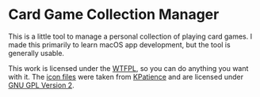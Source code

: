 Card Game Collection Manager
============================

This is a little tool to manage a personal collection of playing card games. I made this 
primarily to learn macOS app development, but the tool is generally usable.

This work is licensed under the [WTFPL](http://www.wtfpl.net/), so you can do anything you 
want with it.
The [icon files](https://github.com/mroi/card-game-collect/blob/swift/Media.xcassets/Quartetts.appiconset/) 
were taken from [KPatience](https://kde.org/applications/games/org.kde.kpat/) and are 
licensed under [GNU GPL Version 2](https://github.com/mroi/card-game-collect/blob/swift/appicon-license.txt).
